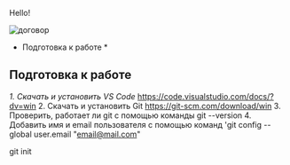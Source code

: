 Hello!

![договор](1_1.jpg)


* Подготовка к работе *

##  Подготовка к работе
*1.	Скачать и установить VS Code* https://code.visualstudio.com/docs/?dv=win
2.	Скачать и установить Git https://git-scm.com/download/win
3.	Проверить, работает ли git  с помощью команды 
git --version
4.	Добавить имя и email пользователя с помощью команд
  'git config --global user.email "email@mail.com"

  git init 


  
  


